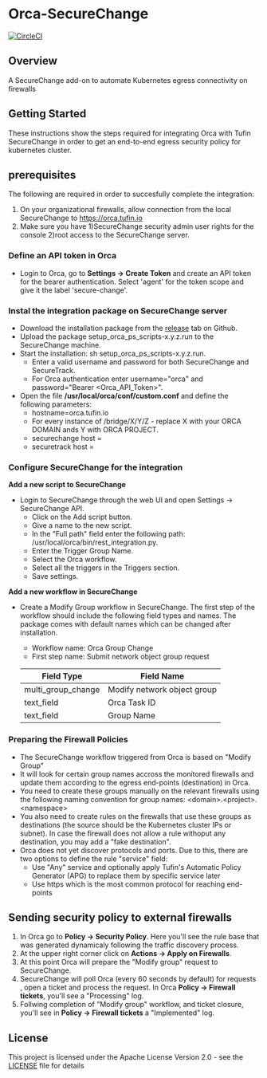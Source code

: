 
# Orca-SecureChange

[![CircleCI](https://circleci.com/gh/Tufin/orca-securechange.svg?style=svg)](https://circleci.com/gh/Tufin/orca-securechange)

## Overview
A SecureChange add-on to automate Kubernetes egress connectivity on firewalls


## Getting Started

These instructions show the steps required for integrating Orca with Tufin SecureChange in order to get an end-to-end egress security policy for kubernetes cluster.

## prerequisites

The following are required in order to succesfully complete the integration:
1. On your organizational firewalls, allow connection from the local SecureChange to https://orca.tufin.io
2. Make sure you have 1)SecureChange security admin user rights for the console 2)root access to the SecureChange server.

### Define an API token in Orca

* Login to Orca, go to **Settings -> Create Token** and create an API token for the bearer authentication. Select 'agent' for the token scope and give it the label 'secure-change'.

### Instal the integration package on SecureChange server

* Download the installation package from the [release](https://github.com/Tufin/orca-securechange/releases) tab on Github.
* Upload the package setup_orca_ps_scripts-x.y.z.run to the SecureChange machine.
* Start the installation: sh setup_orca_ps_scripts-x.y.z.run. 
    * Enter a valid username and password for both SecureChange and SecureTrack.
    * For Orca authentication enter username="orca" and password="Bearer <Orca_API_Token>".
* Open the file **/usr/local/orca/conf/custom.conf** and define the following parameters:
    * hostname=orca.tufin.io
    * For every instance of /bridge/X/Y/Z - replace X with your ORCA DOMAIN ands Y with ORCA PROJECT.
    * securechange host = <your securechange server address>
    * securetrack host = <your securetrack server address>

### Configure SecureChange for the integration

**Add a new script to SecureChange**

* Login to SecureChange through the web UI and open Settings -> SecureChange API.
    * Click on the Add script button.
    * Give a name to the new script.
    * In the "Full path" field enter the following path: /usr/local/orca/bin/rest_integration.py.
    * Enter the Trigger Group Name.
    * Select the Orca workflow.
    * Select all the triggers in the Triggers section.
    * Save settings.
    
**Add a new workflow in SecureChange**   

* Create a Modify Group workflow in SecureChange. The first step of the workflow should include the following 
field types and names. The package comes with default names which can be changed after installation.

    * Workflow name: Orca Group Change
    * First step name: Submit network object group request

    | Field Type         | Field Name                   |
    | ----------         | ----------                   |
    | multi_group_change | Modify network object group  |
    | text_field         | Orca Task ID                 |
    | text_field         | Group Name                   |
    
### Preparing the Firewall Policies

* The SecureChange workflow triggered from Orca is based on "Modify Group"
* It will look for certain group names accross the monitored firewalls and update them according to the egress end-points (destination) in Orca.
* You need to create these groups manually on the relevant firewalls using the following naming convention for group names: &lt;domain&gt;.&lt;project&gt;.&lt;namespace&gt; 
* You also need to create rules on the firewalls that use these groups as destinations (the source should be the Kubernetes cluster IPs or subnet).
In case the firewall does not allow a rule withoput any destination, you may add a "fake destination".
* Orca does not yet discover protocols and ports. Due to this, there are two options to define the rule "service" field:
    * Use "Any" service and optionally apply Tufin's Automatic Policy Generator (APG) to replace them by specific service later
    * Use https which is the most common protocol for reaching end-points

## Sending security policy to external firewalls

1. In Orca go to **Policy -> Security Policy**. Here you'll see the rule base that was generated dynamicaly following the traffic discovery process.
2. At the upper right corner click on **Actions -> Apply on Firewalls**.
3. At this point Orca will prepare the "Modify group" request to SecureChange.
4. SecureChange will poll Orca (every 60 seconds by default) for requests , open a ticket and process the request. In Orca **Policy -> Firewall tickets**, you'll see a "Processing" log.
5. Follwing completion of "Modify group" workflow, and ticket closure, you'll see in **Policy -> Firewall tickets** a "Implemented" log.

## License

This project is licensed under the Apache License Version 2.0 - see the [LICENSE](LICENSE) file for details
